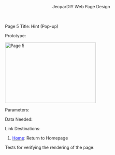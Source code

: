 
<center>JeoparDIY Web Page Design</center>
<br><br>

Page 5 Title: Hint (Pop-up)

Prototype: 

<img src="./Images/page5.png" alt="Page 5" width="300" height="200">

Parameters: 

Data Needed: 

Link Destinations: 

1. <u><font color="blue">Home</font></u>: Return to Homepage

Tests for verifying the rendering of the page:




